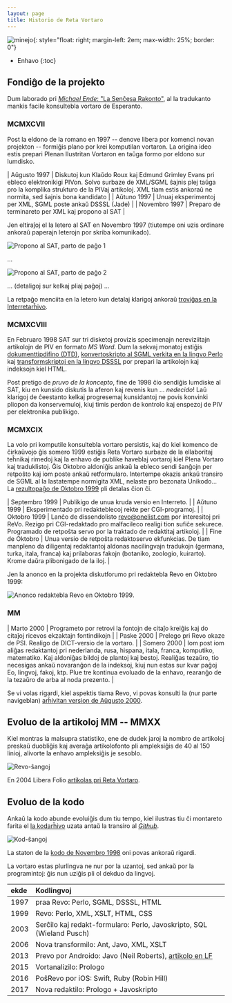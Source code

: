 ```yaml
---
layout: page
title: Historio de Reta Vortaro
---
```


![minejo](../assets/img/senchesa_v.png){: style="float: right; margin-left: 2em; max-width: 25%; border: 0"}


* Enhavo
{:toc}


## Fondiĝo de la projekto

Dum laborado pri [*Michael Ende*: "La Senĉesa Rakonto"](https://eo.wikipedia.org/wiki/La_sen%C4%89esa_rakonto), al la tradukanto mankis facile konsultebla vortaro de Esperanto.

### MCMXCVII

Post la eldono de la romano en 1997 -- denove libera por komenci novan projekton -- formiĝis plano por krei komputilan vortaron. La origina ideo estis prepari Plenan Ilustritan Vortaron en taŭga formo por eldono sur lumdisko.

| Aŭgusto 1997 | Diskutoj kun Klaŭdo Roux kaj Edmund Grimley Evans pri ebleco elektronikigi PIVon. Solvo surbaze de XML/SGML ŝajnis plej taŭga pro la komplika strukturo de la PIVaj artikoloj. XML tiam estis ankoraŭ ne normita, sed ŝajnis bona kandidato |
| Aŭtuno 1997 | Unuaj eksperimentoj per XML, SGML poste ankaŭ DSSSL (Jade) |
| Novembro 1997 | Preparo de terminareto per XML kaj propono al SAT |


Jen eltiraĵoj el la letero al SAT en Novembro 1997 (tiutempe oni uzis ordinare ankoraŭ paperajn leterojn por skriba komunikado).

![Propono al SAT, parto de paĝo 1](../assets/img/propono_sat_11_97_p1.png)

... 

![Propono al SAT, parto de paĝo 2](../assets/img/propono_sat_11_97_p2.png)

... (detaligoj sur kelkaj pliaj paĝoj) ...

La retpaĝo menciita en la letero kun detalaj klarigoj ankoraŭ
[troviĝas en la Interretarĥivo](https://web.archive.org/web/19990429174525/http://www.uni-leipzig.de/esperanto/material/epiv2/index.html). 

### MCMXCVIII

En Februaro 1998 SAT sur tri disketoj provizis specimenajn nereviziitajn artikolojn de PIV en formato *MS Word*. Dum la sekvaj monatoj estiĝis [dokumenttipdifino (DTD)](https://sourceforge.net/p/retavortaro/code/HEAD/tree/branches/voko/dtd/vokosgml.dtd), [konvertoskripto al SGML verkita en la lingvo Perlo](https://sourceforge.net/p/retavortaro/code/HEAD/tree/branches/voko/bin/piv2vkl.pl) kaj 
[transformskriptoj en la lingvo DSSSL](https://sourceforge.net/p/retavortaro/code/HEAD/tree/branches/voko/dsl/) por prepari la artikolojn kaj indeksojn kiel HTML.

Post pretigo de *pruvo de la koncepto*, fine de 1998 ĉio sendiĝis lumdiske al SAT, kiu en kunsido diskutis la aferon kaj revenis kun ... *nedecido*! Laŭ klarigoj de ĉeestanto kelkaj progresemaj kunsidantoj ne povis konvinki pliopon da konservemuloj, kiuj timis perdon de kontrolo kaj enspezoj de PIV per elektronika publikigo.

### MCMXCIX

La volo pri komputile konsultebla vortaro persistis, kaj do kiel komenco de ĉirkaŭvojo ĝis somero 1999 estiĝis Reta Vortaro surbaze de la ellaboritaj teĥnikaj rimedoj kaj la enhavo de publike haveblaj vortaroj kiel Plena Vortaro kaj traduklistoj. 
Ĝis Oktobro aldoniĝis ankaŭ la ebleco sendi ŝanĝojn per retpoŝto kaj iom poste ankaŭ retformularo. Intertempe okazis ankaŭ transiro de SGML al la lastatempe normigita XML, nelaste pro bezonata Unikodo...
La [rezultopaĝo de Oktobro 1999](https://web.archive.org/web/19991007003636/http://www.uni-leipzig.de/esperanto/material/epiv2/docu/rezultoj.html) pli detalas ĉion ĉi.


|    Septembro 1999 | Publikigo de unua kruda versio en Interreto. |
|    Aŭtuno 1999    | Eksperimentado pri redakteblecoj rekte per CGI-programoj. |
|    Oktobro 1999   | Lanĉo de dissendolisto revo@onelist.com por interesitoj pri ReVo. Rezigo pri CGI-redaktado pro malfacileco realigi tion sufiĉe sekurece. Programado de retpoŝta servo por la traktado de redaktitaj artikoloj. |
|   Fine de Oktobro | Unua versio de retpoŝta redaktoservo ekfunkcias. De tiam manpleno da diligentaj redaktantoj aldonas nacilingvajn tradukojn  (germana, turka, itala, franca) kaj prilaboras fakojn (botaniko, zoologio, kuirarto).  Krome daŭra plibonigado de la iloj. |

Jen la anonco en la projekta diskutforumo pri redaktebla Revo en Oktobro 1999:

![Anonco redaktebla Revo en Oktobro 1999](../assets/img/redaktebla_revo_okt99.png).

### MM

|    Marto 2000 | Programeto por retrovi la fontojn de citaĵo kreiĝis kaj do citaĵoj ricevos ekzaktajn fontindikojn |
|    Paske 2000 | Prelego pri Revo okaze de PSI. Realigo de DICT-versio de la vortaro. |
|    Somero 2000 | Iom post iom aliĝas redaktantoj pri nederlanda, rusa, hispana, itala, franca, komputiko, matematiko. Kaj aldoniĝas bildoj de plantoj kaj bestoj. Realiĝas tezaŭro, tio necesigas ankaŭ novaranĝon de la indeksoj, kiuj nun estas sur kvar paĝoj Eo, lingvoj, fakoj, ktp. Plue tre kontinua evoluado de la enhavo, rearanĝo de la tezaŭro de arba al noda prezento. |

Se vi volas rigardi, kiel aspektis tiama Revo, vi povas konsulti la (nur parte navigeblan)
[arĥivitan version de Aŭgusto 2000](https://web.archive.org/web/20000819043436/http://www.uni-leipzig.de/esperanto/voko/revo/).

## Evoluo de la artikoloj MM -- MMXX

Kiel montras la malsupra statistiko, ene de dudek jaroj la nombro de artikoloj preskaŭ duobliĝis kaj
averaĝa artikolofonto pli ampleksiĝis de 40 al 150 linioj, alivorte la enhavo ampleksiĝis je sesoblo.

![Revo-ŝangoj](../assets/img/revo_commits.png)

En 2004 Libera Folio [artikolas pri Reta Vortaro](https://www.liberafolio.org/arkivo/www.liberafolio.org/2005/Interreto/Document.2004-04-13.html).


## Evoluo de la kodo

Ankaŭ la kodo 
abunde evoluiĝis dum tiu tempo, kiel ilustras tiu ĉi montareto farita
el [la kodarĥivo](https://sourceforge.net/projects/retavortaro/) uzata antaŭ la transiro al 
[*Github*](https://github.com/revuloj).

![Kod-ŝangoj](../assets/img/voko_revs.png)

La staton de la [kodo de Novembro 1998](https://sourceforge.net/p/retavortaro/code/HEAD/tree/branches/voko/)
oni povas ankoraŭ rigardi.

La vortaro estas plurlingva ne nur por la uzantoj, sed ankaŭ por la programintoj: 
ĝis nun uziĝis pli ol dekduo da lingvoj.

|ekde | Kodlingvoj |
|:----|:-----------|
|1997 | praa Revo: Perlo, SGML, DSSSL, HTML|
|1999 | Revo: Perlo, XML, XSLT, HTML, CSS|
|2003 | Serĉilo kaj redakt-formularo: Perlo, Javoskripto, SQL (Wieland Pusch)|
|2006 | Nova transformilo: Ant, Javo, XML, XSLT|
|2013 | Prevo por Androido: Javo (Neil Roberts), [artikolo en LF](https://www.liberafolio.org/arkivo/www.liberafolio.org/2013/reta-vortaro-por-la-poso/)|
|2015 | Vortanalizilo: Prologo|
|2016 | PoŝRevo por iOS: Swift, Ruby (Robin Hill)|
|2017 | Nova redaktilo: Prologo + Javoskripto|

